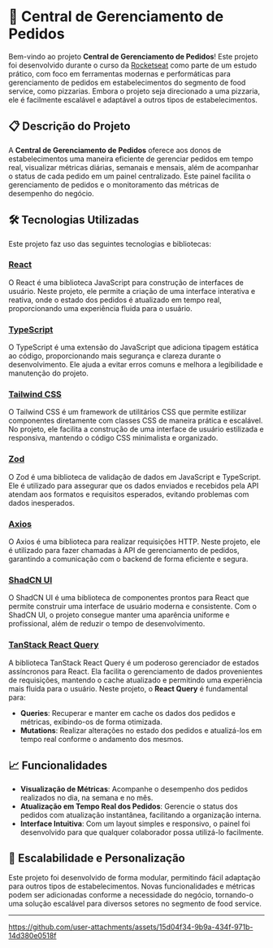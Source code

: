 # 🍕 Central de Gerenciamento de Pedidos 

Bem-vindo ao projeto **Central de Gerenciamento de Pedidos**! Este projeto foi desenvolvido durante o curso da [Rocketseat](https://www.rocketseat.com.br) como parte de um estudo prático, com foco em ferramentas modernas e performáticas para gerenciamento de pedidos em estabelecimentos do segmento de food service, como pizzarias. Embora o projeto seja direcionado a uma pizzaria, ele é facilmente escalável e adaptável a outros tipos de estabelecimentos.

## 📋 Descrição do Projeto

A **Central de Gerenciamento de Pedidos** oferece aos donos de estabelecimentos uma maneira eficiente de gerenciar pedidos em tempo real, visualizar métricas diárias, semanais e mensais, além de acompanhar o status de cada pedido em um painel centralizado. Este painel facilita o gerenciamento de pedidos e o monitoramento das métricas de desempenho do negócio.

## 🛠️ Tecnologias Utilizadas

Este projeto faz uso das seguintes tecnologias e bibliotecas:

### [React](https://reactjs.org/)
O React é uma biblioteca JavaScript para construção de interfaces de usuário. Neste projeto, ele permite a criação de uma interface interativa e reativa, onde o estado dos pedidos é atualizado em tempo real, proporcionando uma experiência fluida para o usuário.

### [TypeScript](https://www.typescriptlang.org/)
O TypeScript é uma extensão do JavaScript que adiciona tipagem estática ao código, proporcionando mais segurança e clareza durante o desenvolvimento. Ele ajuda a evitar erros comuns e melhora a legibilidade e manutenção do projeto.

### [Tailwind CSS](https://tailwindcss.com/)
O Tailwind CSS é um framework de utilitários CSS que permite estilizar componentes diretamente com classes CSS de maneira prática e escalável. No projeto, ele facilita a construção de uma interface de usuário estilizada e responsiva, mantendo o código CSS minimalista e organizado.

### [Zod](https://github.com/colinhacks/zod)
O Zod é uma biblioteca de validação de dados em JavaScript e TypeScript. Ele é utilizado para assegurar que os dados enviados e recebidos pela API atendam aos formatos e requisitos esperados, evitando problemas com dados inesperados.

### [Axios](https://axios-http.com/)
O Axios é uma biblioteca para realizar requisições HTTP. Neste projeto, ele é utilizado para fazer chamadas à API de gerenciamento de pedidos, garantindo a comunicação com o backend de forma eficiente e segura.

### [ShadCN UI](https://ui.shadcn.dev/)
O ShadCN UI é uma biblioteca de componentes prontos para React que permite construir uma interface de usuário moderna e consistente. Com o ShadCN UI, o projeto consegue manter uma aparência uniforme e profissional, além de reduzir o tempo de desenvolvimento.

### [TanStack React Query](https://tanstack.com/query/v4)
A biblioteca TanStack React Query é um poderoso gerenciador de estados assíncronos para React. Ela facilita o gerenciamento de dados provenientes de requisições, mantendo o cache atualizado e permitindo uma experiência mais fluida para o usuário. Neste projeto, o **React Query** é fundamental para:
- **Queries**: Recuperar e manter em cache os dados dos pedidos e métricas, exibindo-os de forma otimizada.
- **Mutations**: Realizar alterações no estado dos pedidos e atualizá-los em tempo real conforme o andamento dos mesmos.

## 📈 Funcionalidades

- **Visualização de Métricas**: Acompanhe o desempenho dos pedidos realizados no dia, na semana e no mês.
- **Atualização em Tempo Real dos Pedidos**: Gerencie o status dos pedidos com atualização instantânea, facilitando a organização interna.
- **Interface Intuitiva**: Com um layout simples e responsivo, o painel foi desenvolvido para que qualquer colaborador possa utilizá-lo facilmente.

## 🚀 Escalabilidade e Personalização

Este projeto foi desenvolvido de forma modular, permitindo fácil adaptação para outros tipos de estabelecimentos. Novas funcionalidades e métricas podem ser adicionadas conforme a necessidade do negócio, tornando-o uma solução escalável para diversos setores no segmento de food service.

---


https://github.com/user-attachments/assets/15d04f34-9b9a-434f-971b-14d380e0518f


